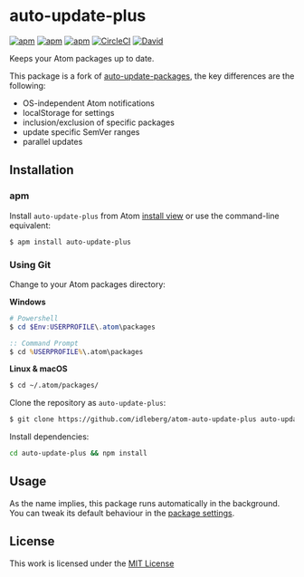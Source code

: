 # auto-update-plus

[![apm](https://flat.badgen.net/apm/license/auto-update-plus)](https://atom.io/packages/auto-update-plus)
[![apm](https://flat.badgen.net/apm/v/auto-update-plus)](https://atom.io/packages/auto-update-plus)
[![apm](https://flat.badgen.net/apm/dl/auto-update-plus)](https://atom.io/packages/auto-update-plus)
[![CircleCI](https://flat.badgen.net/circleci/github/idleberg/atom-auto-update-plus)](https://circleci.com/gh/idleberg/atom-auto-update-plus)
[![David](https://flat.badgen.net/david/dep/idleberg/atom-auto-update-plus)](https://david-dm.org/idleberg/atom-auto-update-plus)

Keeps your Atom packages up to date.

This package is a fork of [auto-update-packages](https://github.com/yujinakayama/atom-auto-update-packages), the key differences are the following:

* OS-independent Atom notifications
* localStorage for settings
* inclusion/exclusion of specific packages
* update specific SemVer ranges
* parallel updates

## Installation

### apm

Install `auto-update-plus` from Atom [install view](atom://settings-view/show-package?package=auto-update-plus) or use the command-line equivalent:

`$ apm install auto-update-plus`

### Using Git

Change to your Atom packages directory:

**Windows**

```powershell
# Powershell
$ cd $Env:USERPROFILE\.atom\packages
```

```cmd
:: Command Prompt
$ cd %USERPROFILE%\.atom\packages

```

**Linux & macOS**

```bash
$ cd ~/.atom/packages/
```

Clone the repository as `auto-update-plus`:

```bash
$ git clone https://github.com/idleberg/atom-auto-update-plus auto-update-plus
```

Install dependencies:

```bash
cd auto-update-plus && npm install
```

## Usage

As the name implies, this package runs automatically in the background. You can tweak its default behaviour in the [package settings](https://flight-manual.atom.io/using-atom/sections/atom-packages/#package-settings).

## License

This work is licensed under the [MIT License](LICENSE)
